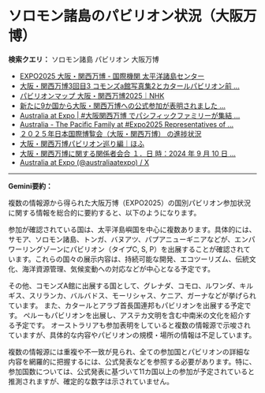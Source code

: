 # ソロモン諸島のパビリオン状況（大阪万博）

**検索クエリ：** ソロモン諸島 パビリオン 大阪万博

- [EXPO2025 大阪・関西万博 - 国際機関 太平洋諸島センター](https://pic.or.jp/featured_word/10255/)
- [大阪・関西万博3回目3 コモンズa館写真集2とカタールパビリオン前 ...](https://ameblo.jp/bomuu/entry-12895014892.html)
- [パビリオンマップ 大阪・関西万博2025｜NHK](https://www3.nhk.or.jp/news/special/osaka_expo/pavilion/)
- [新たに9か国から大阪・関西万博への公式参加が表明されました ...](https://www.expo2025.or.jp/news/news-20220531-01/)
- [Australia at Expo | #大阪関西万博 でパシフィックファミリーが集結 ...](https://www.instagram.com/p/DLBl9BHzbct/)
- [Australia - The Pacific Family at #Expo2025 Representatives of ...](https://m.facebook.com/AustraliaatExpo/photos/the-pacific-family-at-expo2025-representatives-of-palau-papua-new-guinea-samoa-s/1029107212703976/)
- [２０２５年日本国際博覧会（大阪・関西万博） の進捗状況](https://www.cas.go.jp/jp/seisaku/expo_suisin_honbu/kankei_renraku/dai5/siryou1.pdf)
- [大阪・関西万博パビリオン巡り編｜ほふ](https://note.com/matugeya/n/nedf39f8182d6)
- [大阪・関西万博に関する関係者会合 １．日 時：2024 年 9 月 10 日 ...](https://www.cas.go.jp/jp/seisaku/osaka_kansai_banpaku/pdf/r60910_siryou1.pdf)
- [Australia at Expo (@australiaatexpo) / X](https://x.com/australiaatexpo)


---

**Gemini要約：**

複数の情報源から得られた大阪万博（EXPO2025）の国別パビリオン参加状況に関する情報を総合的に要約すると、以下のようになります。

参加が確認されている国は、太平洋島嶼国を中心に複数あります。具体的には、サモア、ソロモン諸島、トンガ、バヌアツ、パプアニューギニアなどが、エンパワーリングゾーンにパビリオン（タイプC, S, P）を出展することが確認されています。これらの国々の展示内容は、持続可能な開発、エコツーリズム、伝統文化、海洋資源管理、気候変動への対応などが中心となる予定です。

その他、コモンズA館に出展する国として、グレナダ、コモロ、ルワンダ、キルギス、スリランカ、バルバドス、モーリシャス、ケニア、ガーナなどが挙げられています。  また、カタールとアラブ首長国連邦もパビリオンを出展する予定です。 ペルーもパビリオンを出展し、アステカ文明を含む中南米の文化を紹介する予定です。  オーストラリアも参加表明をしていると複数の情報源で示唆されていますが、具体的な内容やパビリオンの規模・場所の情報は不足しています。

複数の情報源には重複や不一致が見られ、全ての参加国とパビリオンの詳細な内容を網羅的に把握するには、公式発表などを参照する必要があります。特に、参加国数については、公式発表に基づいて11カ国以上の参加が予定されていると推測されますが、確定的な数字は示されていません。

